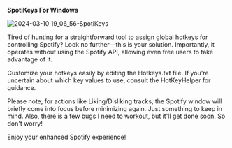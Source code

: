 **SpotiKeys For Windows**

![2024-03-10 19_06_56-SpotiKeys](https://github.com/moorer2k/SpotiKeys/assets/2856413/0849ebc6-5f0b-4d9f-af89-158527c860ef)

Tired of hunting for a straightforward tool to assign global hotkeys for controlling Spotify? Look no further—this is your solution. Importantly, it operates without using the Spotify API, allowing even free users to take advantage of it.

Customize your hotkeys easily by editing the Hotkeys.txt file. If you're uncertain about which key values to use, consult the HotKeyHelper for guidance.

Please note, for actions like Liking/Disliking tracks, the Spotify window will briefly come into focus before minimizing again. Just something to keep in mind. Also, there is a few bugs I need to workout, but it'll get done soon. So don't worry!

Enjoy your enhanced Spotify experience!
